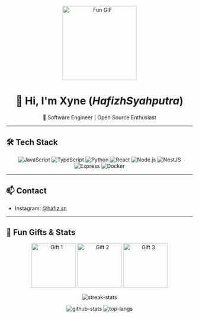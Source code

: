 <!-- Fun GIF Section -->
<p align="center">
  <img src="https://media.giphy.com/media/3o7abB06u9bNzA8lu8/giphy.gif" width="200" alt="Fun GIF"/>
</p>

<!-- Header -->
<h1 align="center">👋 Hi, I'm <strong>Xyne</strong> (<em>HafizhSyahputra</em>)</h1>

<p align="center">
  🚀 Software Engineer | Open Source Enthusiast
</p>

---

## 🛠️ Tech Stack

<p align="center">
  <img src="https://img.shields.io/badge/JavaScript-F7DF1E?logo=javascript&logoColor=black" alt="JavaScript" />
  <img src="https://img.shields.io/badge/TypeScript-3178C6?logo=typescript&logoColor=white" alt="TypeScript" />
  <img src="https://img.shields.io/badge/Python-3776AB?logo=python&logoColor=white" alt="Python" />
  <img src="https://img.shields.io/badge/React-20232A?logo=react&logoColor=61DAFB" alt="React" />
  <img src="https://img.shields.io/badge/Node.js-339933?logo=node.js&logoColor=white" alt="Node.js" />
  <img src="https://img.shields.io/badge/NestJS-E0234E?logo=nestjs&logoColor=white" alt="NestJS" />
  <img src="https://img.shields.io/badge/Express-000000?logo=express&logoColor=white" alt="Express" />
  <img src="https://img.shields.io/badge/Docker-2496ED?logo=docker&logoColor=white" alt="Docker" />
</p>

---

## 📫 Contact

- Instagram: [@hafiz.sn](https://instagram.com/hafiz.sn)

---

## 🎁 Fun Gifts & Stats

<p align="center">
  <!-- Animated gift GIFs -->
  <img src="https://media.giphy.com/media/l0MYB8Ory7Hqefo9a/giphy.gif" width="120" alt="Gift 1" />
  <img src="https://media.giphy.com/media/3ohhwH6fQ3YJxZDdWk/giphy.gif" width="120" alt="Gift 2" />
  <img src="https://media.giphy.com/media/xT0xeJpnrWC4XWblEk/giphy.gif" width="120" alt="Gift 3" />
</p>

<p align="center">
  <!-- GitHub Readme Streak Stats -->
  <img src="https://github-readme-streak-stats.herokuapp.com/?user=HafizhSyahputra&theme=react-dark&date_format=M%20j%5B%2C%20Y%5D" alt="streak-stats" />
</p>

<p align="center">
  <!-- GitHub Overall Stats -->
  <img src="https://github-readme-stats.vercel.app/api?username=HafizhSyahputra&show_icons=true&theme=dark&count_private=true" alt="github-stats" />
  <!-- Top Languages -->
  <img src="https://github-readme-stats.vercel.app/api/top-langs/?username=HafizhSyahputra&layout=compact&theme=dark" alt="top-langs" />
</p>
